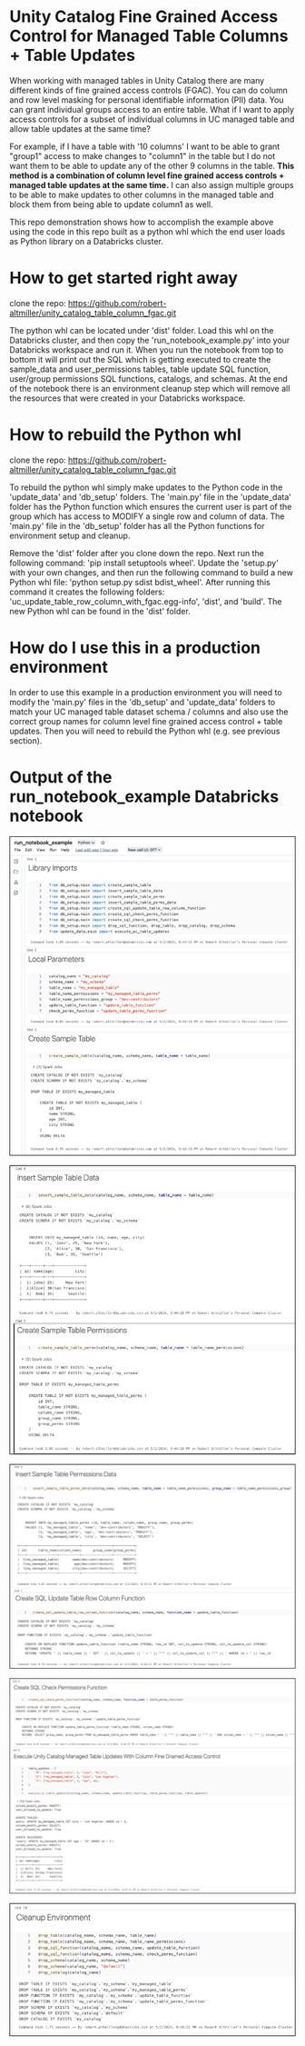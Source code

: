 # Unity Catalog Fine Grained Access Control for Managed Table Columns + Table Updates

When working with managed tables in Unity Catalog there are many different kinds of fine grained access controls (FGAC).  You can do column and row level masking for personal identifiable information (PII) data.  You can grant individual groups access to an entire table.  What if I want to apply access controls for a subset of individual columns in UC managed table and allow table updates at the same time?  

For example, if I have a table with '10 columns' I want to be able to grant "group1" access to make changes to "column1" in the table but I do not want them to be able to update any of the other 9 columns in the table.  __This method is a combination of column level fine grained access controls + managed table updates at the same time.__  I can also assign multiple groups to be able to make updates to other columns in the managed table and block them from being able to update column1 as well.

This repo demonstration shows how to accomplish the example above using the code in this repo built as a python whl which the end user loads as Python library on a Databricks cluster.

# How to get started right away

clone the repo: https://github.com/robert-altmiller/unity_catalog_table_column_fgac.git

The python whl can be located under 'dist' folder.  Load this whl on the Databricks cluster, and then copy the 'run_notebook_example.py' into your Databricks workspace and run it.  When you run the notebook from top to bottom it will print out the SQL which is getting executed to create the sample_data and user_permissions tables, table update SQL function, user/group permissions SQL functions, catalogs, and schemas.  At the end of the notebook there is an environment cleanup step which will remove all the resources that were created in your Databricks workspace.

# How to rebuild the Python whl

clone the repo: https://github.com/robert-altmiller/unity_catalog_table_column_fgac.git

To rebuild the python whl simply make updates to the Python code in the 'update_data' and 'db_setup' folders.  The 'main.py' file in the 'update_data' folder has the Python function which ensures the current user is part of the group which has access to MODIFY a single row and column of data.  The 'main.py' file in the 'db_setup' folder has all the Python functions for environment setup and cleanup.

Remove the 'dist' folder after you clone down the repo.  Next run the following command: 'pip install setuptools wheel'.  Update the 'setup.py' with your own changes, and then run the following command to build a new Python whl file: 'python setup.py sdist bdist_wheel'.  After running this command it creates the following folders: 'uc_update_table_row_column_with_fgac.egg-info', 'dist', and 'build'.  The new Python whl can be found in the 'dist' folder.

# How do I use this in a production environment

In order to use this example in a production environment you will need to modify the 'main.py' files in the 'db_setup' and 'update_data' folders to match your UC managed table dataset schema / columns and also use the correct group names for column level fine grained access control + table updates.  Then you will need to rebuild the Python whl (e.g. see previous section).

# Output of the run_notebook_example Databricks notebook

![step1.png](/readme_images/step1.png)

![step2.jpg](/readme_images/step2.png)

![step3.jpg](/readme_images/step3.png)

![step4.jpg](/readme_images/step4.png)

![step5.jpg](/readme_images/step5.png)